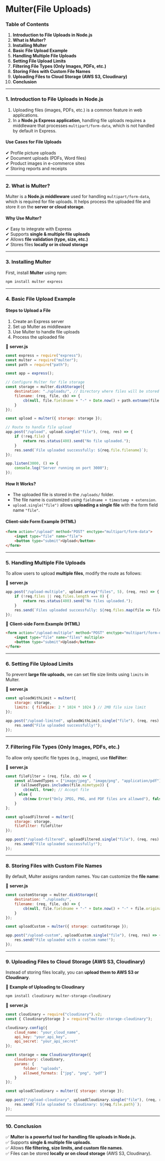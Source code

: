 # Multer(File Uploads)

### **Table of Contents**

1. **Introduction to File Uploads in Node.js**
2. **What is Multer?**
3. **Installing Multer**
4. **Basic File Upload Example**
5. **Handling Multiple File Uploads**
6. **Setting File Upload Limits**
7. **Filtering File Types (Only Images, PDFs, etc.)**
8. **Storing Files with Custom File Names**
9. **Uploading Files to Cloud Storage (AWS S3, Cloudinary)**
10. **Conclusion**

***

### **1. Introduction to File Uploads in Node.js**

1. Uploading files (images, PDFs, etc.) is a common feature in web applications.&#x20;
2. In a **Node.js Express application**, handling file uploads requires a middleware that processes `multipart/form-data`, which is not handled by default in Express.

#### **Use Cases for File Uploads**

✔ Profile picture uploads\
✔ Document uploads (PDFs, Word files)\
✔ Product images in e-commerce sites\
✔ Storing reports and receipts

***

### **2. What is Multer?**

Multer is a **Node.js middleware** used for handling `multipart/form-data`, which is required for file uploads. It helps process the uploaded file and store it on the **server or cloud storage**.

#### **Why Use Multer?**

✔ Easy to integrate with Express\
✔ Supports **single & multiple file uploads**\
✔ Allows **file validation (type, size, etc.)**\
✔ Stores files **locally or in cloud storage**

***

### **3. Installing Multer**

First, install **Multer** using npm:

```sh
npm install multer express
```

***

### **4. Basic File Upload Example**

#### **Steps to Upload a File**

1. Create an Express server
2. Set up Multer as middleware
3. Use Multer to handle file uploads
4. Process the uploaded file

📄 **server.js**

```javascript
const express = require("express");
const multer = require("multer");
const path = require("path");

const app = express();

// Configure Multer for file storage
const storage = multer.diskStorage({
    destination: "./uploads/", // Directory where files will be stored
    filename: (req, file, cb) => {
        cb(null, file.fieldname + "-" + Date.now() + path.extname(file.originalname));
    }
});

const upload = multer({ storage: storage });

// Route to handle file upload
app.post("/upload", upload.single("file"), (req, res) => {
    if (!req.file) {
        return res.status(400).send("No file uploaded.");
    }
    res.send(`File uploaded successfully: ${req.file.filename}`);
});

app.listen(3000, () => {
    console.log("Server running on port 3000");
});
```

#### **How It Works?**

* The uploaded file is stored in the `/uploads/` folder.
* The file name is customized using `fieldname + timestamp + extension`.
* `upload.single("file")` allows **uploading a single file** with the form field name `"file"`.

#### **Client-side Form Example (HTML)**

```html
<form action="/upload" method="POST" enctype="multipart/form-data">
    <input type="file" name="file">
    <button type="submit">Upload</button>
</form>
```

***

### **5. Handling Multiple File Uploads**

To allow users to upload **multiple files**, modify the route as follows:

📄 **server.js**

```javascript
app.post("/upload-multiple", upload.array("files", 5), (req, res) => {
    if (!req.files || req.files.length === 0) {
        return res.status(400).send("No files uploaded.");
    }
    res.send(`Files uploaded successfully: ${req.files.map(file => file.filename).join(", ")}`);
});
```

📄 **Client-side Form Example (HTML)**

```html
<form action="/upload-multiple" method="POST" enctype="multipart/form-data">
    <input type="file" name="files" multiple>
    <button type="submit">Upload</button>
</form>
```

***

### **6. Setting File Upload Limits**

To prevent **large file uploads**, we can set file size limits using `limits` in Multer.

📄 **server.js**

```javascript
const uploadWithLimit = multer({
    storage: storage,
    limits: { fileSize: 2 * 1024 * 1024 } // 2MB file size limit
});

app.post("/upload-limited", uploadWithLimit.single("file"), (req, res) => {
    res.send("File uploaded successfully!");
});
```

***

### **7. Filtering File Types (Only Images, PDFs, etc.)**

To allow only specific file types (e.g., images), use **fileFilter**:

📄 **server.js**

```javascript
const fileFilter = (req, file, cb) => {
    const allowedTypes = ["image/jpeg", "image/png", "application/pdf"];
    if (allowedTypes.includes(file.mimetype)) {
        cb(null, true); // Accept file
    } else {
        cb(new Error("Only JPEG, PNG, and PDF files are allowed"), false); // Reject file
    }
};

const uploadFiltered = multer({
    storage: storage,
    fileFilter: fileFilter
});

app.post("/upload-filtered", uploadFiltered.single("file"), (req, res) => {
    res.send("File uploaded successfully!");
});
```

***

### **8. Storing Files with Custom File Names**

By default, Multer assigns random names. You can customize the **file name**:

📄 **server.js**

```javascript
const customStorage = multer.diskStorage({
    destination: "./uploads/",
    filename: (req, file, cb) => {
        cb(null, file.fieldname + "-" + Date.now() + "-" + file.originalname);
    }
});

const uploadCustom = multer({ storage: customStorage });

app.post("/upload-custom", uploadCustom.single("file"), (req, res) => {
    res.send("File uploaded with a custom name!");
});
```

***

### **9. Uploading Files to Cloud Storage (AWS S3, Cloudinary)**

Instead of storing files locally, you can **upload them to AWS S3 or Cloudinary**.

📄 **Example of Uploading to Cloudinary**

```sh
npm install cloudinary multer-storage-cloudinary
```

📄 **server.js**

```javascript
const cloudinary = require("cloudinary").v2;
const { CloudinaryStorage } = require("multer-storage-cloudinary");

cloudinary.config({
    cloud_name: "your_cloud_name",
    api_key: "your_api_key",
    api_secret: "your_api_secret"
});

const storage = new CloudinaryStorage({
    cloudinary: cloudinary,
    params: {
        folder: "uploads",
        allowed_formats: ["jpg", "png", "pdf"]
    }
});

const uploadCloudinary = multer({ storage: storage });

app.post("/upload-cloudinary", uploadCloudinary.single("file"), (req, res) => {
    res.send(`File uploaded to Cloudinary: ${req.file.path}`);
});
```

***

### **10. Conclusion**

✅ **Multer is a powerful tool for handling file uploads in Node.js.**\
✅ Supports **single & multiple file uploads**.\
✅ Allows **file filtering, size limits, and custom file names**.\
✅ Files can be stored **locally or on cloud storage** (AWS S3, Cloudinary).
